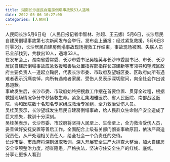 ```yaml
---
title: 湖南长沙居民自建房倒塌事故致53人遇难
date: 2022-05-06 10:27:00
categories: [人民网]
---
```

人民网长沙5月6日电 （人民日报记者申智林、孙超、王云娜）5月6日，长沙居民自建房倒塌事故第七次新闻发布会举行。发布会上通报：经过紧急救援，5月6日3时零3分，长沙居民自建房倒塌事故现场搜救工作结束，事故现场被困、失联人员已全部找到，共救出10人，遇难53人。  
在发布会上，湖南省委常委、长沙市委书记吴桂英与长沙市委副书记、市长、长沙居民自建房倒塌事故应急救援和善后处置指挥部指挥长郑建新等市领导和望城区政府主要负责人一道起立鞠躬，代表长沙市委、市政府及望城区委、区政府向所有遇难者表示沉痛哀悼，向所有遇难者家属、受伤人员表示深切慰问，向全社会作出诚恳道歉。  
事故发生后，长沙市委、市政府始终把搜救工作摆在首要位置、贯穿全过程，根据救援现场情况争分夺秒拯救生命。紧急汇集湘雅医院、省人民医院、南部战区医院、协和医院数十名知名专家组成救治专家组，全力救治受伤人员。  
吴桂英表示，长沙望城发生居民自建房倒塌事故，给人民群众生命财产安全造成了巨大损失，教训十分深刻。  
吴桂英表示，长沙市委、市政府将坚持人民至上、生命至上，全力救治受伤人员，妥善做好安抚安置等善后工作。全面配合上级有关部门彻查事故原因，依法严肃追究责任，从严处理相关责任人，给全社会一个负责任的交待。  
长沙市委、市政府将深刻汲取教训，深入开展安全生产大排查大整治，加大自建房安全专项整治力度，彻查隐患，严格执法，坚决守住安全生产的红线、底线。    
分享让更多人看到  

